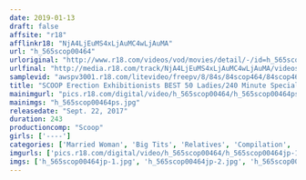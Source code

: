 ```yaml
---
date: 2019-01-13
draft: false
affsite: "r18"
afflinkr18: "NjA4LjEuMS4xLjAuMC4wLjAuMA"
url: "h_565scop00464"
urloriginal: "http://www.r18.com/videos/vod/movies/detail/-/id=h_565scop00464"
urlfinal: "http://media.r18.com/track/NjA4LjEuMS4xLjAuMC4wLjAuMA/videos/vod/movies/detail/-/id=h_565scop00464"
samplevid: "awspv3001.r18.com/litevideo/freepv/8/84s/84scop464/84scop464_dmb_w.mp4"
title: "SCOOP Erection Exhibitionists BEST 50 Ladies/240 Minute Special!! 2"
mainimgurl: "pics.r18.com/digital/video/h_565scop00464/h_565scop00464ps.jpg"
mainimgs: "h_565scop00464ps.jpg"
releasedate: "Sept. 22, 2017"
duration: 243
productioncomp: "Scoop"
girls: ['----']
categories: ['Married Woman', 'Big Tits', 'Relatives', 'Compilation', 'Over 4 Hours', 'Hi-Def']
imgurls: ['pics.r18.com/digital/video/h_565scop00464/h_565scop00464jp-1.jpg', 'pics.r18.com/digital/video/h_565scop00464/h_565scop00464jp-2.jpg', 'pics.r18.com/digital/video/h_565scop00464/h_565scop00464jp-3.jpg', 'pics.r18.com/digital/video/h_565scop00464/h_565scop00464jp-4.jpg', 'pics.r18.com/digital/video/h_565scop00464/h_565scop00464jp-5.jpg', 'pics.r18.com/digital/video/h_565scop00464/h_565scop00464jp-6.jpg', 'pics.r18.com/digital/video/h_565scop00464/h_565scop00464jp-7.jpg', 'pics.r18.com/digital/video/h_565scop00464/h_565scop00464jp-8.jpg', 'pics.r18.com/digital/video/h_565scop00464/h_565scop00464jp-9.jpg', 'pics.r18.com/digital/video/h_565scop00464/h_565scop00464jp-10.jpg', 'pics.r18.com/digital/video/h_565scop00464/h_565scop00464jp-11.jpg', 'pics.r18.com/digital/video/h_565scop00464/h_565scop00464jp-12.jpg', 'pics.r18.com/digital/video/h_565scop00464/h_565scop00464jp-13.jpg', 'pics.r18.com/digital/video/h_565scop00464/h_565scop00464jp-14.jpg', 'pics.r18.com/digital/video/h_565scop00464/h_565scop00464jp-15.jpg', 'pics.r18.com/digital/video/h_565scop00464/h_565scop00464jp-16.jpg', 'pics.r18.com/digital/video/h_565scop00464/h_565scop00464jp-17.jpg', 'pics.r18.com/digital/video/h_565scop00464/h_565scop00464jp-18.jpg', 'pics.r18.com/digital/video/h_565scop00464/h_565scop00464jp-19.jpg', 'pics.r18.com/digital/video/h_565scop00464/h_565scop00464jp-20.jpg']
imgs: ['h_565scop00464jp-1.jpg', 'h_565scop00464jp-2.jpg', 'h_565scop00464jp-3.jpg', 'h_565scop00464jp-4.jpg', 'h_565scop00464jp-5.jpg', 'h_565scop00464jp-6.jpg', 'h_565scop00464jp-7.jpg', 'h_565scop00464jp-8.jpg', 'h_565scop00464jp-9.jpg', 'h_565scop00464jp-10.jpg', 'h_565scop00464jp-11.jpg', 'h_565scop00464jp-12.jpg', 'h_565scop00464jp-13.jpg', 'h_565scop00464jp-14.jpg', 'h_565scop00464jp-15.jpg', 'h_565scop00464jp-16.jpg', 'h_565scop00464jp-17.jpg', 'h_565scop00464jp-18.jpg', 'h_565scop00464jp-19.jpg', 'h_565scop00464jp-20.jpg']
---
```

